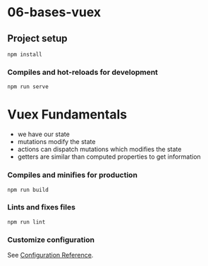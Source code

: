 # 06-bases-vuex

## Project setup
```
npm install
```

### Compiles and hot-reloads for development
```
npm run serve
```

# Vuex Fundamentals
* we have our state
* mutations modify the state
* actions can dispatch mutations which modifies the state
* getters are similar than computed properties to get information


### Compiles and minifies for production
```
npm run build
```

### Lints and fixes files
```
npm run lint
```

### Customize configuration
See [Configuration Reference](https://cli.vuejs.org/config/).

